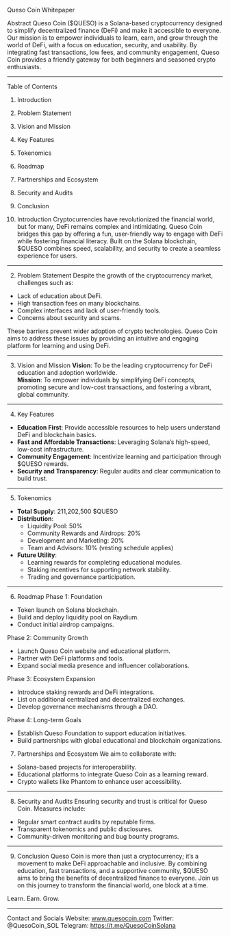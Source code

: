 Queso Coin Whitepaper

Abstract
Queso Coin ($QUESO) is a Solana-based cryptocurrency designed to simplify decentralized finance (DeFi) and make it accessible to everyone. Our mission is to empower individuals to learn, earn, and grow through the world of DeFi, with a focus on education, security, and usability. By integrating fast transactions, low fees, and community engagement, Queso Coin provides a friendly gateway for both beginners and seasoned crypto enthusiasts.

---

Table of Contents
1. Introduction
2. Problem Statement
3. Vision and Mission
4. Key Features
5. Tokenomics
6. Roadmap
7. Partnerships and Ecosystem
8. Security and Audits
9. Conclusion


1. Introduction
Cryptocurrencies have revolutionized the financial world, but for many, DeFi remains complex and intimidating. Queso Coin bridges this gap by offering a fun, user-friendly way to engage with DeFi while fostering financial literacy. Built on the Solana blockchain, $QUESO combines speed, scalability, and security to create a seamless experience for users.

---

2. Problem Statement
Despite the growth of the cryptocurrency market, challenges such as:
- Lack of education about DeFi.
- High transaction fees on many blockchains.
- Complex interfaces and lack of user-friendly tools.
- Concerns about security and scams.

These barriers prevent wider adoption of crypto technologies. Queso Coin aims to address these issues by providing an intuitive and engaging platform for learning and using DeFi.

---

3. Vision and Mission
**Vision**: To be the leading cryptocurrency for DeFi education and adoption worldwide.  
**Mission**: To empower individuals by simplifying DeFi concepts, promoting secure and low-cost transactions, and fostering a vibrant, global community.

---

4. Key Features
- **Education First**: Provide accessible resources to help users understand DeFi and blockchain basics.
- **Fast and Affordable Transactions**: Leveraging Solana’s high-speed, low-cost infrastructure.
- **Community Engagement**: Incentivize learning and participation through $QUESO rewards.
- **Security and Transparency**: Regular audits and clear communication to build trust.

---

5. Tokenomics
- **Total Supply**: 211,202,500 $QUESO
- **Distribution**:
  - Liquidity Pool: 50%
  - Community Rewards and Airdrops: 20%
  - Development and Marketing: 20%
  - Team and Advisors: 10% (vesting schedule applies)
- **Future Utility**: 
  - Learning rewards for completing educational modules.
  - Staking incentives for supporting network stability.
  - Trading and governance participation.

---

6. Roadmap
Phase 1: Foundation
- Token launch on Solana blockchain.
- Build and deploy liquidity pool on Raydium.
- Conduct initial airdrop campaigns.

Phase 2: Community Growth
- Launch Queso Coin website and educational platform.
- Partner with DeFi platforms and tools.
- Expand social media presence and influencer collaborations.

Phase 3: Ecosystem Expansion  
- Introduce staking rewards and DeFi integrations.
- List on additional centralized and decentralized exchanges.
- Develop governance mechanisms through a DAO.

Phase 4: Long-term Goals 
- Establish Queso Foundation to support education initiatives.
- Build partnerships with global educational and blockchain organizations.


7. Partnerships and Ecosystem
We aim to collaborate with:
- Solana-based projects for interoperability.
- Educational platforms to integrate Queso Coin as a learning reward.
- Crypto wallets like Phantom to enhance user accessibility.

---

 8. Security and Audits
Ensuring security and trust is critical for Queso Coin. Measures include:
- Regular smart contract audits by reputable firms.
- Transparent tokenomics and public disclosures.
- Community-driven monitoring and bug bounty programs.

---

 9. Conclusion
Queso Coin is more than just a cryptocurrency; it’s a movement to make DeFi approachable and inclusive. By combining education, fast transactions, and a supportive community, $QUESO aims to bring the benefits of decentralized finance to everyone. Join us on this journey to transform the financial world, one block at a time.

Learn. Earn. Grow.

---

Contact and Socials
Website: www.quesocoin.com 
Twitter: @QuesoCoin_SOL
Telegram: https://t.me/QuesoCoinSolana
